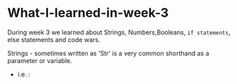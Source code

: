 # What-I-learned-in-week-3
During week 3 we learned about Strings, Numbers,Booleans, `if statements`, else statements and code wars.

Strings - sometimes written as 'Str' is a very common shorthand as a parameter or variable.
  - i.e. :